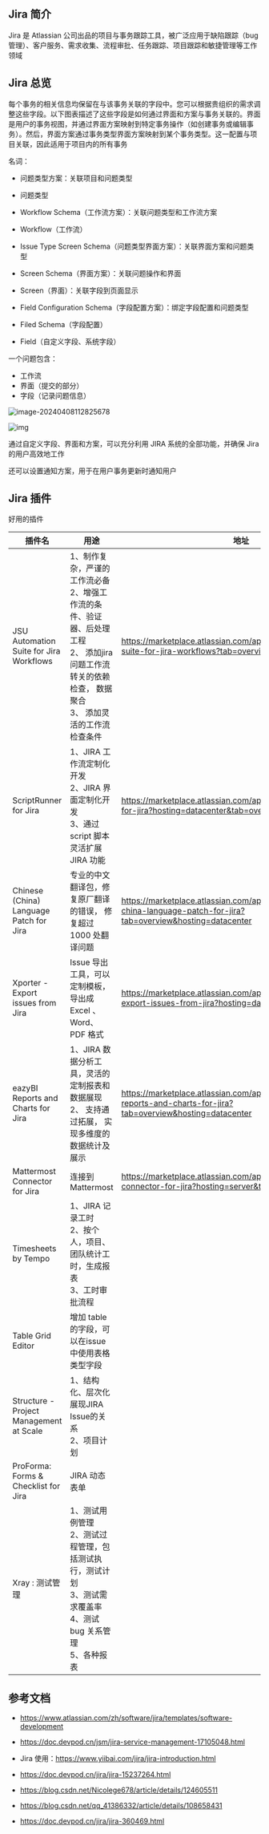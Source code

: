 ## Jira 简介

Jira 是 Atlassian 公司出品的项目与事务跟踪工具，被广泛应用于缺陷跟踪（bug 管理）、客户服务、需求收集、流程审批、任务跟踪、项目跟踪和敏捷管理等工作领域

## Jira 总览

每个事务的相关信息均保留在与该事务关联的字段中。您可以根据贵组织的需求调整这些字段。以下图表描述了这些字段是如何通过界面和方案与事务关联的。界面是用户的事务视图，并通过界面方案映射到特定事务操作（如创建事务或编辑事务）。然后，界面方案通过事务类型界面方案映射到某个事务类型。这一配置与项目关联，因此适用于项目内的所有事务

名词：

- 问题类型方案：关联项目和问题类型
- 问题类型

- Workflow Schema（工作流方案）：关联问题类型和工作流方案
- Workflow（工作流）
- Issue Type Screen Schema（问题类型界面方案）：关联界面方案和问题类型
- Screen Schema（界面方案）：关联问题操作和界面
- Screen（界面）：关联字段到页面显示
- Field Configuration Schema（字段配置方案）：绑定字段配置和问题类型
- Filed Schema（字段配置）
- Field（自定义字段、系统字段）

一个问题包含：

- 工作流
- 界面（提交的部分）
- 字段（记录问题信息）

![image-20240408112825678](./.assets/Jira简介/image-20240408112825678.png)

![img](./.assets/Jira简介/fields_diagram.png)

通过自定义字段、界面和方案，可以充分利用 JIRA 系统的全部功能，并确保 Jira 的用户高效地工作

还可以设置通知方案，用于在用户事务更新时通知用户

## Jira 插件

好用的插件

| 插件名                                  | 用途                                                         | 地址                                                         |
| --------------------------------------- | ------------------------------------------------------------ | ------------------------------------------------------------ |
| JSU Automation Suite for Jira Workflows | 1、制作复杂，严谨的工作流必备<br/>2、增强工作流的条件、验证器、后处理工程<br/>2、 添加jira问题工作流转关的依赖检查， 数据聚合<br/>3、 添加灵活的工作流检查条件 | <https://marketplace.atlassian.com/apps/5048/jsu-automation-suite-for-jira-workflows?tab=overview&hosting=datacenter> |
| ScriptRunner for Jira                   | 1、JIRA 工作流定制化开发<br/>2、JIRA 界面定制化开发<br/>3、通过 script 脚本灵活扩展 JIRA 功能 | <https://marketplace.atlassian.com/apps/6820/scriptrunner-for-jira?hosting=datacenter&tab=overview> |
| Chinese (China) Language Patch for Jira | 专业的中文翻译包，修复原厂翻译的错误， 修复超过 1000 处翻译问题 | <https://marketplace.atlassian.com/apps/1218796/chinese-china-language-patch-for-jira?tab=overview&hosting=datacenter> |
| Xporter - Export issues from Jira       | Issue 导出工具，可以定制模板，导出成 Excel 、 Word、 PDF 格式 | <https://marketplace.atlassian.com/apps/891368/xporter-export-issues-from-jira?hosting=datacenter&tab=overview> |
| eazyBI Reports and Charts for Jira      | 1、JIRA 数据分析工具，灵活的定制报表和数据展现<br />2、 支持通过拓展， 实现多维度的数据统计及展示 | <https://marketplace.atlassian.com/apps/1211051/eazybi-reports-and-charts-for-jira?tab=overview&hosting=datacenter> |
| Mattermost Connector for Jira           | 连接到 Mattermost                                            | <https://marketplace.atlassian.com/apps/1219477/mattermost-connector-for-jira?hosting=server&tab=overview> |
| Timesheets by Tempo                     | 1、JIRA 记录工时<br/>2、按个人，项目、团队统计工时，生成报表<br/>3、工时审批流程 |                                                              |
| Table Grid Editor                       | 增加 table的字段，可以在issue中使用表格类型字段              |                                                              |
| Structure - Project Management at Scale | 1、结构化、层次化展现JIRA Issue的关系<br/>2、项目计划        |                                                              |
| ProForma: Forms & Checklist for Jira    | JIRA 动态表单                                                |                                                              |
| Xray : 测试管理                         | 1、测试用例管理<br/>2、测试过程管理，包括测试执行，测试计划<br/>3、测试需求覆盖率<br/>4、测试 bug 关系管理<br/>5、各种报表 |                                                              |

## 参考文档

- <https://www.atlassian.com/zh/software/jira/templates/software-development>

- <https://doc.devpod.cn/jsm/jira-service-management-17105048.html>

- Jira 使用：<https://www.yiibai.com/jira/jira-introduction.html>

- <https://doc.devpod.cn/jira/jira-15237264.html>

- <https://blog.csdn.net/Nicolege678/article/details/124605511>

- <https://blog.csdn.net/qq_41386332/article/details/108658431>

- <https://doc.devpod.cn/jira/jira-360469.html>
